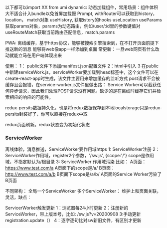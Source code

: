 以下都可以import XX from umi
dynamic: 动态加载组件，常用场景：组件体积大不适合计入bundle以免首屏加载慢
Prompt,
withRouter可以获取到history，location， match对象
useHistory, 获取istory的hooks
useLocation
useParams 获取params对象，params为动态路由，例如/user/:id里的参数键值对
useRouteMatch获取当前路由匹配信息，match.params



PWA: 离线缓存，基于https协议，能够被搜索引擎搜索到，在不打开页面前提下推送新的消息
能够将web像app一样添加到桌面
常更新：一旦web网页有什么改动就能立马在用户端体现出来

使用：
1： public文件下添加manifest.json配置文件
2：html中引入 <link rel="manifest" href="/manifest.json">
3 在public中新建serviceWork.js，serviceWorker要加载到head标签中，这个文件可以在create-react-app时生成，该文件主要用来增加缓存的监听方式
post请求不会被缓存且会报错，在service-worker.js文件里做出路：
Service Worker可以截获任何异步请求，因此我们处理POST请求没有问题。缺少的是在离线时缓存它们并检索相应的响应的可能性。




redux-persits数据持久化，也是将redux数据保存到本地localstorage只是redux-persits封装好了，你可以直接在redux中取

redux页面刷新。redux状态变为初始化状态


### ServiceWorker
离线体验，消息推送，ServiceWorker要作用域https
1: ServiceWorker注册
2：ServiceWorker作用域，register2个参数，'/sw.js', {scope:'/'}  scope是作用域，不指定默认为/根目录
3: ServiceWorker 作用域污染
比如： A页面： https://www.test.com/a  A页面下的scope是/a/
      B页面： http://www.test.com/a/b  B页面下scope是/a/b/
      A页面的Service Worker污染了B页面

    
不同架构：
全局一个ServiceWorker
多个ServiceWorker： 维护上和页面关联，灵活，缺点：


ServicerWorker触发更新
1：浏览器每24小时更新
2：注册新的ServiceWorker，带上版本号，比如: /sw.js?v=20200908
3:手动更新registration.update（）
4：逐字逐句比对sw新旧文件，有区别才更新



